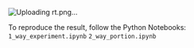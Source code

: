 

![Uploading rt.png…]()



To reproduce the result, follow the Python Notebooks:
`1_way_experiment.ipynb`
`2_way_portion.ipynb`
